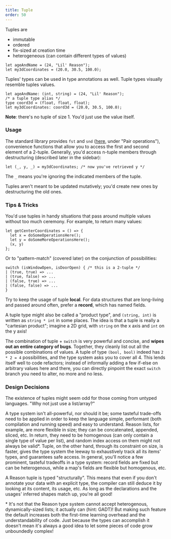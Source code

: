 ```yaml
---
title: Tuple
order: 50
---
```


Tuples are

- immutable
- ordered
- fix-sized at creation time
- heterogeneous (can contain different types of values)

```reason
let ageAndName = (24, "Lil' Reason");
let my3dCoordinates = (20.0, 30.5, 100.0);
```

Tuples' types can be used in type annotations as well. Tuple types visually resemble tuples values.

```reason
let ageAndName: (int, string) = (24, "Lil' Reason");
/* a tuple type alias */
type coord3d = (float, float, float);
let my3dCoordinates: coord3d = (20.0, 30.5, 100.0);
```

**Note**: there's no tuple of size 1. You'd just use the value itself.

### Usage

The standard library provides `fst` and `snd` ([here](/api/Pervasives.html), under "Pair operations"), convenience functions that allow you to access the first and second element of a 2-tuple. Generally, you'd access n-tuple members through destructuring (described later in the sidebar):

```reason
let (_, y, _) = my3dCoordinates; /* now you've retrieved y */
```

The `_` means you're ignoring the indicated members of the tuple.

Tuples aren't meant to be updated mutatively; you'd create new ones by destructuring the old ones.

### Tips & Tricks

You'd use tuples in handy situations that pass around multiple values without too much ceremony. For example, to return many values:

```reason
let getCenterCoordinates = () => {
  let x = doSomeOperationsHere();
  let y = doSomeMoreOperationsHere();
  (x, y)
};
```

Or to "pattern-match" (covered later) on the conjunction of possibilities:

```reason
switch (isWindowOpen, isDoorOpen) { /* this is a 2-tuple */
| (true, true) => ...
| (true, false) => ...
| (false, true) => ...
| (false, false) => ...
}
```

Try to keep the usage of tuple **local**. For data structures that are long-living and passed around often, prefer a **record**, which has named fields.

A tuple type might also be called a "product type", and `(string, int)` is written as `string * int` in some places. The idea is that a tuple is really a "cartesian product"; imagine a 2D grid, with `string` on the x axis and `int` on the y axis!

The combination of tuple + `switch` is very powerful and concise, and **wipes out an entire category of bugs**. Together, they cleanly list out all the possible combinations of values. A tuple of type `(bool, bool)` indeed has `2 * 2 = 4` possibilities, and the type system asks you to cover all 4. This lends itself well to code refactors; instead of informally adding a few if-else on arbitrary values here and there, you can directly pinpoint the exact `switch` branch you need to alter, no more and no less.

### Design Decisions

The existence of tuples might seem odd for those coming from untyped languages. "Why not just use a list/array?"

A type system isn't all-powerful, nor should it be; some tasteful trade-offs need to be applied in order to keep the language simple, performant (both compilation and running speed) and easy to understand. Reason lists, for example, are more flexible in size; they can be concatenated, appended, sliced, etc. In return, they need to be homogenous (can only contain a single type of value per list), and random index access on them might not always be valid*. Tuple, on the other hand, through its constraint on size, is faster, gives the type system the leeway to exhaustively track all its items' types, and guarantees safe access. In general, you'll notice a few prominent, tasteful tradeoffs in a type system: record fields are fixed but can be heterogenous, while a map's fields are flexible but homogenous, etc.

A Reason tuple is typed "structurally". This means that even if you don't annotate your data with an explicit type, the compiler can still deduce it by looking at its content, its usage, etc. As long as the declarations and the usages' inferred shapes match up, you're all good!

\* It's not that the Reason type system cannot accept heterogenous, dynamically-sized lists; it actually can (hint: GADT)! But making such feature the default increases both the first-time learning overhead and the understandability of code. Just because the types can accomplish it doesn't mean it's always a good idea to let some pieces of code grow unboundedly complex!
